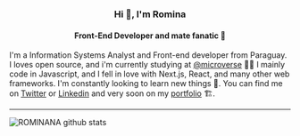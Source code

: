 
<h3 align="center">Hi 👋, I'm Romina</h3>
<h4 align="center">Front-End Developer and mate fanatic 🧉 </h4>

I'm a Information Systems Analyst and Front-end developer from Paraguay. I loves open source, and i'm currently studying at [@microverse](https://www.microverse.org/) 👩‍💻
I mainly code in Javascript, and I fell in love with Next.js, React, and many other web frameworks. I'm constantly looking to learn new things 💭. 
You can find me on [Twitter](https://twitter.com/romina_pati) or [Linkedin](https://www.linkedin.com/in/romina-patino/) and very soon on my [portfolio](https://github.com/rominana/projectportfolio) 🏗️.

---

![ROMINANA github stats](https://github-readme-stats.vercel.app/api?username=ROMINANA&show_icons=true&hide_border=true)
